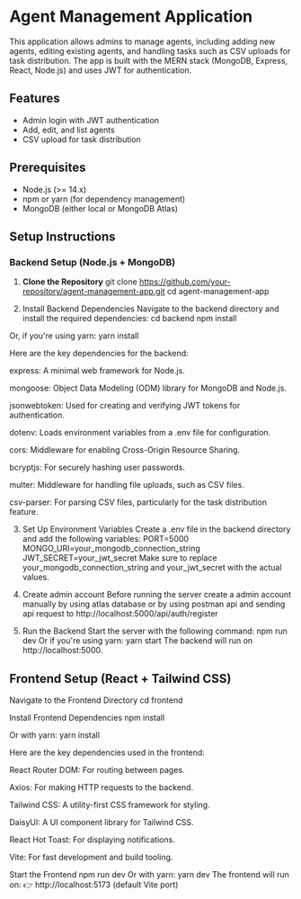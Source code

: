 # Agent Management Application

This application allows admins to manage agents, including adding new agents, editing existing agents, and handling tasks such as CSV uploads for task distribution. The app is built with the MERN stack (MongoDB, Express, React, Node.js) and uses JWT for authentication.

## Features
- Admin login with JWT authentication
- Add, edit, and list agents
- CSV upload for task distribution


## Prerequisites

- Node.js (>= 14.x)
- npm or yarn (for dependency management)
- MongoDB (either local or MongoDB Atlas)

## Setup Instructions

### Backend Setup (Node.js + MongoDB)

1. **Clone the Repository**
   git clone https://github.com/your-repository/agent-management-app.git
   cd agent-management-app

2. Install Backend Dependencies
Navigate to the backend directory and install the required dependencies:
cd backend
npm install

Or, if you're using yarn:
yarn install

Here are the key dependencies for the backend:

express: A minimal web framework for Node.js.

mongoose: Object Data Modeling (ODM) library for MongoDB and Node.js.

jsonwebtoken: Used for creating and verifying JWT tokens for authentication.

dotenv: Loads environment variables from a .env file for configuration.

cors: Middleware for enabling Cross-Origin Resource Sharing.

bcryptjs: For securely hashing user passwords.

multer: Middleware for handling file uploads, such as CSV files.

csv-parser: For parsing CSV files, particularly for the task distribution feature.

3. Set Up Environment Variables
Create a .env file in the backend directory and add the following variables:
PORT=5000
MONGO_URI=your_mongodb_connection_string
JWT_SECRET=your_jwt_secret
Make sure to replace your_mongodb_connection_string and your_jwt_secret with the actual values.

4. Create admin account
Before running the server create a admin account manually by using atlas database or by using postman api and sending api request to  http://localhost:5000/api/auth/register 
4. Run the Backend
Start the server with the following command:
npm run dev
Or if you're using yarn:
yarn start
The backend will run on http://localhost:5000.

## Frontend Setup (React + Tailwind CSS)

Navigate to the Frontend Directory
cd frontend

Install Frontend Dependencies
npm install

Or with yarn:
yarn install


Here are the key dependencies used in the frontend:

React Router DOM: For routing between pages.

Axios: For making HTTP requests to the backend.

Tailwind CSS: A utility-first CSS framework for styling.

DaisyUI: A UI component library for Tailwind CSS.

React Hot Toast: For displaying notifications.

Vite: For fast development and build tooling.

Start the Frontend
npm run dev
Or with yarn:
yarn dev
The frontend will run on:
👉 http://localhost:5173 (default Vite port)
